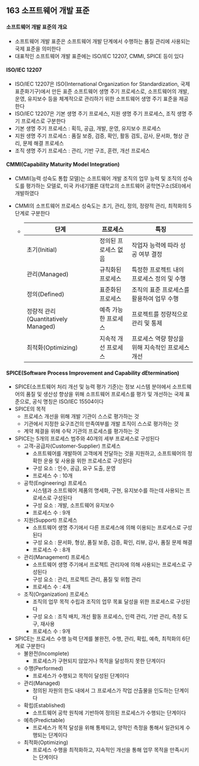 ## 163 소프트웨어 개발 표준

#### 소프트웨어 개발 표준의 개요

- 소프트웨어 개발 표준은 소프트웨어 개발 단계에서 수행하는 품질 관리에 사용되는 국제 표준을 의미한다
- 대표적인 소프트웨어 개발 표준에는 ISO/IEC 12207, CMMI, SPICE 등이 있다



#### ISO/IEC 12207

- ISO/IEC 12207은 ISO(International Organization for Standardization, 국제표준화기구)에서 만든 표준 소프트웨어 생명 주기 프로세스로, 소프트웨어의 개발, 운영, 유지보수 등을 체계적으로 관리하기 위한 소프트웨어 생명 주기 표준을 제공한다
- ISO/IEC 12207은 기본 생명 주기 프로세스, 지원 생명 주기 프로세스, 조직 생명 주기 프로세스로 구분한다
- 기본 생명 주기 프로세스 : 획득, 공급, 개발, 운영, 유지보수 프로세스
- 지원 생명 주기 프로세스 : 품질 보증, 검증, 확인, 활동 검토, 감사, 문서화, 형상 관리, 문제 해결 프로세스
- 조직 생명 주기 프로세스 : 관리, 기반 구조, 훈련, 개선 프로세스



#### CMMI(Capability Maturity Model Integration)

- CMMI(능력 성숙도 통합 모델)는 소프트웨어 개발 조직의 업무 능력 및 조직의 성숙도를 평가하는 모델로, 미국 카네기멜론 대학교의 소프트웨어 공학연구소(SEI)에서 개발하였다

- CMMI의 소프트웨어 프로세스 성숙도는 초기, 관리, 정의, 정량적 관리, 최적화의 5단계로 구분한다

  - | 단계                                | 프로세스             | 특징                                             |
    | ----------------------------------- | -------------------- | ------------------------------------------------ |
    | 초기(Initial)                       | 정의된 프로세스 없음 | 작업자 능력에 따라 성공 여부 결정                |
    | 관리(Managed)                       | 규칙화된 프로세스    | 특정한 프로젝트 내의 프로세스 정의 및 수행       |
    | 정의(Defined)                       | 표준화된 프로세스    | 조직의 표준 프로세스를 활용하여 업무 수행        |
    | 정량적 관리(Quantitatively Managed) | 예측 가능한 프로세스 | 프로젝트를 정량적으로 관리 및 통제               |
    | 최적화(Optimizing)                  | 지속적 개선 프로세스 | 프로세스 역량 향상을 위해 지속적인 프로세스 개선 |



#### SPICE(Software Process Improvement and Capability dEtermination)

- SPICE(소프트웨어 처리 개선 및 능력 평가 기준)는 정보 시스템 분야에서 소프트웨어의 품질 및 생산성 향상을 위해 소프트웨어 프로세스를 평가 및 개선하는 국제 표준으로, 공식 명칭은 ISO/IEC 15504이다
- SPICE의 목적
  - 프로세스 개선을 위해 개발 기관이 스스로 평가하는 것
  - 기관에서 지정한 요구조건의 만족여부를 개발 조직이 스스로 평가하는 것
  - 계약 체결을 위해 수탁 기관의 프로세스를 평가하는 것
- SPICE는 5개의 프로세스 범주와 40개의 세부 프로세스로 구성된다
  - 고객-공급자(Customer-Supplier) 프로세스
    - 소프트웨어를 개발하여 고객에게 전달하는 것을 지원하고, 소프트웨어의 정확한 운용 및 사용을 위한 프로세스로 구성된다
    - 구성 요소 : 인수, 공급, 요구 도출, 운영
    - 프로세스 수 : 10개
  - 공학(Engineering) 프로세스
    - 시스템과 소프트웨어 제품의 명세화, 구현, 유지보수를 하는데 사용되는 프로세스로 구성된다
    - 구성 요소 : 개발, 소프트웨어 유지보수
    - 프로세스 수 : 9개
  - 지원(Support) 프로세스
    - 소프트웨어 생명 주기에서 다른 프로세스에 의해 이용되는 프로세스로 구성된다
    - 구성 요소 : 문서화, 형상, 품질 보증, 검증, 확인, 리뷰, 감사, 품질 문제 해결
    - 프로세스 수 : 8개
  - 관리(Management) 프로세스
    - 소프트웨어 생명 주기에서 프로젝트 관리자에 의해 사용되는 프로세스로 구성된다
    - 구성 요소 : 관리, 프로젝트 관리, 품질 및 위험 관리
    - 프로세스 수 : 4개
  - 조직(Organization) 프로세스
    - 조직의 업무 목적 수립과 조직의 업무 목표 달성을 위한 프로세스로 구성된다
    - 구성 요소 : 조직 배치, 개선 활동 프로세스, 인력 관리, 기반 관리, 측정 도구, 재사용
    - 프로세스 수 : 9개
- SPICE는 프로세스 수행 능력 단계를 불완전, 수행, 관리, 확립, 예측, 최적화의 6단계로 구분한다
  - 불완전(Incomplete)
    - 프로세스가 구현되지 않았거나 목적을 달성하지 못한 단계이다
  - 수행(Performed)
    - 프로세스가 수행되고 목적이 달성된 단계이다
  - 관리(Managed)
    - 정의된 자원의 한도 내에서 그 프로세스가 작업 산출물을 인도하는 단계이다
  - 확립(Established)
    - 소프트웨어 공학 원칙에 기반하여 정의된 프로세스가 수행되는 단계이다
  - 예측(Predictable)
    - 프로세스가 목적 달성을 위해 통제되고, 양적인 측정을 통해서 일관되게 수행되는 단계이다
  - 최적화(Optimizing)
    - 프로세스 수행을 최적화하고, 지속적인 개선을 통해 업무 목적을 만족시키는 단계이다